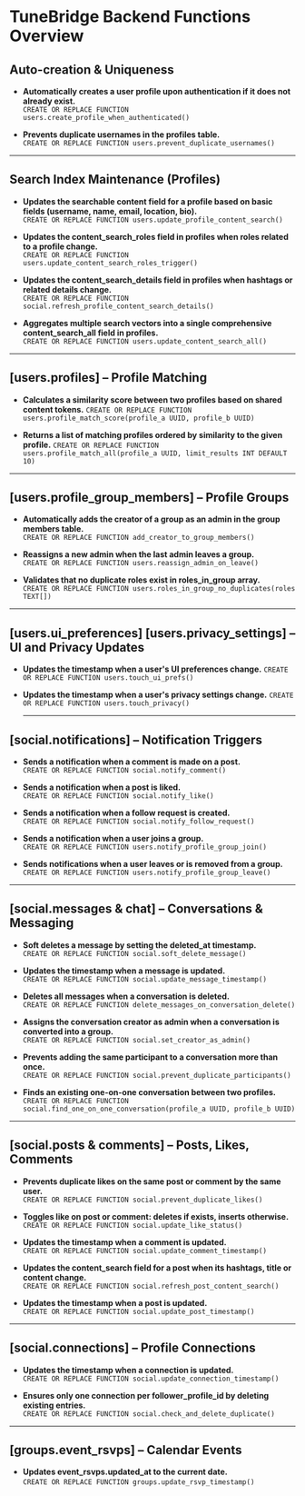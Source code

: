 # TuneBridge Backend Functions Overview

## Auto-creation & Uniqueness

- **Automatically creates a user profile upon authentication if it does not already exist.**  
  `CREATE OR REPLACE FUNCTION users.create_profile_when_authenticated()`

- **Prevents duplicate usernames in the profiles table.**  
  `CREATE OR REPLACE FUNCTION users.prevent_duplicate_usernames()`

---

## Search Index Maintenance (Profiles)

- **Updates the searchable content field for a profile based on basic fields (username, name, email, location, bio).**  
  `CREATE OR REPLACE FUNCTION users.update_profile_content_search()`

- **Updates the content_search_roles field in profiles when roles related to a profile change.**  
  `CREATE OR REPLACE FUNCTION users.update_content_search_roles_trigger()`

- **Updates the content_search_details field in profiles when hashtags or related details change.**  
  `CREATE OR REPLACE FUNCTION social.refresh_profile_content_search_details()`

- **Aggregates multiple search vectors into a single comprehensive content_search_all field in profiles.**  
  `CREATE OR REPLACE FUNCTION users.update_content_search_all()`

---

## [users.profiles] – Profile Matching
- **Calculates a similarity score between two profiles based on shared content tokens.**
  `CREATE OR REPLACE FUNCTION users.profile_match_score(profile_a UUID, profile_b UUID)`

- **Returns a list of matching profiles ordered by similarity to the given profile.**
  `CREATE OR REPLACE FUNCTION users.profile_match_all(profile_a UUID, limit_results INT DEFAULT 10)`
  
---

## [users.profile_group_members] – Profile Groups

- **Automatically adds the creator of a group as an admin in the group members table.**  
  `CREATE OR REPLACE FUNCTION add_creator_to_group_members()`

- **Reassigns a new admin when the last admin leaves a group.**  
  `CREATE OR REPLACE FUNCTION users.reassign_admin_on_leave()`

- **Validates that no duplicate roles exist in roles_in_group array.**  
  `CREATE OR REPLACE FUNCTION users.roles_in_group_no_duplicates(roles TEXT[])`

---

## [users.ui_preferences] [users.privacy_settings] – UI and Privacy Updates

- **Updates the timestamp when a user's UI preferences change.**
  `CREATE OR REPLACE FUNCTION users.touch_ui_prefs()`

- **Updates the timestamp when a user's privacy settings change.**
  `CREATE OR REPLACE FUNCTION users.touch_privacy()`

  ---

## [social.notifications] – Notification Triggers

- **Sends a notification when a comment is made on a post.**  
  `CREATE OR REPLACE FUNCTION social.notify_comment()`

- **Sends a notification when a post is liked.**  
  `CREATE OR REPLACE FUNCTION social.notify_like()`

- **Sends a notification when a follow request is created.**  
  `CREATE OR REPLACE FUNCTION social.notify_follow_request()`

- **Sends a notification when a user joins a group.**  
  `CREATE OR REPLACE FUNCTION users.notify_profile_group_join()`

- **Sends notifications when a user leaves or is removed from a group.**  
  `CREATE OR REPLACE FUNCTION users.notify_profile_group_leave()`

---

## [social.messages & chat] – Conversations & Messaging

- **Soft deletes a message by setting the deleted_at timestamp.**  
  `CREATE OR REPLACE FUNCTION social.soft_delete_message()`

- **Updates the timestamp when a message is updated.**  
  `CREATE OR REPLACE FUNCTION social.update_message_timestamp()`

- **Deletes all messages when a conversation is deleted.**  
  `CREATE OR REPLACE FUNCTION delete_messages_on_conversation_delete()`

- **Assigns the conversation creator as admin when a conversation is converted into a group.**  
  `CREATE OR REPLACE FUNCTION social.set_creator_as_admin()`

- **Prevents adding the same participant to a conversation more than once.**  
  `CREATE OR REPLACE FUNCTION social.prevent_duplicate_participants()`

- **Finds an existing one-on-one conversation between two profiles.**  
  `CREATE OR REPLACE FUNCTION social.find_one_on_one_conversation(profile_a UUID, profile_b UUID)`

---

## [social.posts & comments] – Posts, Likes, Comments

- **Prevents duplicate likes on the same post or comment by the same user.**  
  `CREATE OR REPLACE FUNCTION social.prevent_duplicate_likes()`

- **Toggles like on post or comment: deletes if exists, inserts otherwise.**  
  `CREATE OR REPLACE FUNCTION social.update_like_status()`

- **Updates the timestamp when a comment is updated.**  
  `CREATE OR REPLACE FUNCTION social.update_comment_timestamp()`

- **Updates the content_search field for a post when its hashtags, title or content change.**  
  `CREATE OR REPLACE FUNCTION social.refresh_post_content_search()`

- **Updates the timestamp when a post is updated.**  
  `CREATE OR REPLACE FUNCTION social.update_post_timestamp()`

---

## [social.connections] – Profile Connections

- **Updates the timestamp when a connection is updated.**  
  `CREATE OR REPLACE FUNCTION social.update_connection_timestamp()`

- **Ensures only one connection per follower_profile_id by deleting existing entries.**  
  `CREATE OR REPLACE FUNCTION social.check_and_delete_duplicate()`

---

## [groups.event_rsvps] – Calendar Events

- **Updates event_rsvps.updated_at to the current date.**  
  `CREATE OR REPLACE FUNCTION groups.update_rsvp_timestamp()`
